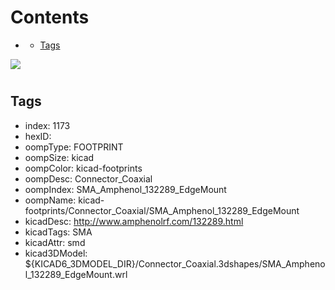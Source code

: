 



Contents
========

* [](#)
	* [Tags](#tags)
  
![][im]
# 

## Tags

- index: 1173
- hexID: 
- oompType: FOOTPRINT
- oompSize: kicad
- oompColor: kicad-footprints
- oompDesc: Connector_Coaxial
- oompIndex: SMA_Amphenol_132289_EdgeMount
- oompName: kicad-footprints/Connector_Coaxial/SMA_Amphenol_132289_EdgeMount
- kicadDesc: http://www.amphenolrf.com/132289.html
- kicadTags: SMA
- kicadAttr: smd
- kicad3DModel: ${KICAD6_3DMODEL_DIR}/Connector_Coaxial.3dshapes/SMA_Amphenol_132289_EdgeMount.wrl



[im]: image.png
